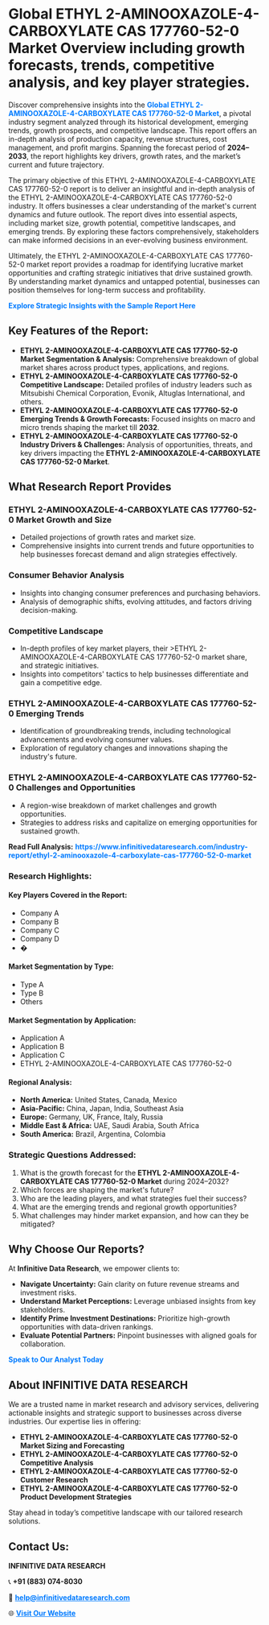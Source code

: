 <h1>Global ETHYL 2-AMINOOXAZOLE-4-CARBOXYLATE CAS 177760-52-0 Market Overview including growth forecasts, trends, competitive analysis, and key player strategies.</h1>
<p>
Discover comprehensive insights into the 
<a href="https://www.infinitivedataresearch.com/industry-report/ethyl-2-aminooxazole-4-carboxylate-cas-177760-52-0-market" rel="dofollow" style="color: #007BFF; text-decoration: none;"><strong>Global ETHYL 2-AMINOOXAZOLE-4-CARBOXYLATE CAS 177760-52-0 Market</strong></a>, a pivotal industry segment analyzed through its historical development, emerging trends, growth prospects, and competitive landscape. This report offers an in-depth analysis of production capacity, revenue structures, cost management, and profit margins. Spanning the forecast period of <strong>2024–2033</strong>, the report highlights key drivers, growth rates, and the market’s current and future trajectory.
</p>
<p>
The primary objective of this ETHYL 2-AMINOOXAZOLE-4-CARBOXYLATE CAS 177760-52-0 report is to deliver an insightful and in-depth analysis of the ETHYL 2-AMINOOXAZOLE-4-CARBOXYLATE CAS 177760-52-0 industry. It offers businesses a clear understanding of the market's current dynamics and future outlook. The report dives into essential aspects, including market size, growth potential, competitive landscapes, and emerging trends. By exploring these factors comprehensively, stakeholders can make informed decisions in an ever-evolving business environment.
</p>
<p>
Ultimately, the ETHYL 2-AMINOOXAZOLE-4-CARBOXYLATE CAS 177760-52-0 market report provides a roadmap for identifying lucrative market opportunities and crafting strategic initiatives that drive sustained growth. By understanding market dynamics and untapped potential, businesses can position themselves for long-term success and profitability.
</p>
<p>
<a href="https://www.infinitivedataresearch.com/request-sample/reportId=102113" style="color: #007BFF; text-decoration: none;"><strong>Explore Strategic Insights with the Sample Report Here</strong></a>
</p>

<h2>Key Features of the Report:</h2>
<ul>
<li><strong>ETHYL 2-AMINOOXAZOLE-4-CARBOXYLATE CAS 177760-52-0 Market Segmentation & Analysis:</strong> Comprehensive breakdown of global market shares across product types, applications, and regions.</li>
<li><strong>ETHYL 2-AMINOOXAZOLE-4-CARBOXYLATE CAS 177760-52-0 Competitive Landscape:</strong> Detailed profiles of industry leaders such as Mitsubishi Chemical Corporation, Evonik, Altuglas International, and others.</li>
<li><strong>ETHYL 2-AMINOOXAZOLE-4-CARBOXYLATE CAS 177760-52-0 Emerging Trends & Growth Forecasts:</strong> Focused insights on macro and micro trends shaping the market till <strong>2032</strong>.</li>
<li><strong>ETHYL 2-AMINOOXAZOLE-4-CARBOXYLATE CAS 177760-52-0 Industry Drivers & Challenges:</strong> Analysis of opportunities, threats, and key drivers impacting the <strong>ETHYL 2-AMINOOXAZOLE-4-CARBOXYLATE CAS 177760-52-0 Market</strong>.</li>
</ul>

<h2>What Research Report Provides</h2>
<h3>ETHYL 2-AMINOOXAZOLE-4-CARBOXYLATE CAS 177760-52-0 Market Growth and Size</h3>
<ul>
<li>Detailed projections of growth rates and market size.</li>
<li>Comprehensive insights into current trends and future opportunities to help businesses forecast demand and align strategies effectively.</li>
</ul>

<h3>Consumer Behavior Analysis</h3>
<ul>
<li>Insights into changing consumer preferences and purchasing behaviors.</li>
<li>Analysis of demographic shifts, evolving attitudes, and factors driving decision-making.</li>
</ul>

<h3>Competitive Landscape</h3>
<ul>
<li>In-depth profiles of key market players, their >ETHYL 2-AMINOOXAZOLE-4-CARBOXYLATE CAS 177760-52-0 market share, and strategic initiatives.</li>
<li>Insights into competitors' tactics to help businesses differentiate and gain a competitive edge.</li>
</ul>

<h3>ETHYL 2-AMINOOXAZOLE-4-CARBOXYLATE CAS 177760-52-0 Emerging Trends</h3>
<ul>
<li>Identification of groundbreaking trends, including technological advancements and evolving consumer values.</li>
<li>Exploration of regulatory changes and innovations shaping the industry's future.</li>
</ul>

<h3>ETHYL 2-AMINOOXAZOLE-4-CARBOXYLATE CAS 177760-52-0 Challenges and Opportunities</h3>
<ul>
<li>A region-wise breakdown of market challenges and growth opportunities.</li>
<li>Strategies to address risks and capitalize on emerging opportunities for sustained growth.</li>
</ul>
<p><strong>Read Full Analysis:</strong> <a href="https://www.infinitivedataresearch.com/industry-report/ethyl-2-aminooxazole-4-carboxylate-cas-177760-52-0-market" rel="dofollow" style="color: #007BFF; text-decoration: none;"><strong>https://www.infinitivedataresearch.com/industry-report/ethyl-2-aminooxazole-4-carboxylate-cas-177760-52-0-market</strong></a></p>
<h3>Research Highlights:</h3>
<h4>Key Players Covered in the Report:</h4>
<ul><li>Company A</li><li>Company B</li><li>Company C</li><li>Company D</li><li>�</li></ul>
<h4>Market Segmentation by Type:</h4>
<ul><li>Type A</li><li>Type B</li><li>Others</li></ul>
<h4>Market Segmentation by Application:</h4>
<ul><li>Application A</li><li>Application B</li><li>Application C</li><li>ETHYL 2-AMINOOXAZOLE-4-CARBOXYLATE CAS 177760-52-0</li></ul>

<h4>Regional Analysis:</h4>
<ul>
<li><strong>North America:</strong> United States, Canada, Mexico</li>
<li><strong>Asia-Pacific:</strong> China, Japan, India, Southeast Asia</li>
<li><strong>Europe:</strong> Germany, UK, France, Italy, Russia</li>
<li><strong>Middle East & Africa:</strong> UAE, Saudi Arabia, South Africa</li>
<li><strong>South America:</strong> Brazil, Argentina, Colombia</li>
</ul>

<h3>Strategic Questions Addressed:</h3>
<ol>
<li>What is the growth forecast for the <strong>ETHYL 2-AMINOOXAZOLE-4-CARBOXYLATE CAS 177760-52-0 Market</strong> during 2024–2032?</li>
<li>Which forces are shaping the market's future?</li>
<li>Who are the leading players, and what strategies fuel their success?</li>
<li>What are the emerging trends and regional growth opportunities?</li>
<li>What challenges may hinder market expansion, and how can they be mitigated?</li>
</ol>

<h2>Why Choose Our Reports?</h2>
<p>At <strong>Infinitive Data Research</strong>, we empower clients to:</p>
<ul>
<li><strong>Navigate Uncertainty:</strong> Gain clarity on future revenue streams and investment risks.</li>
<li><strong>Understand Market Perceptions:</strong> Leverage unbiased insights from key stakeholders.</li>
<li><strong>Identify Prime Investment Destinations:</strong> Prioritize high-growth opportunities with data-driven rankings.</li>
<li><strong>Evaluate Potential Partners:</strong> Pinpoint businesses with aligned goals for collaboration.</li>
</ul>
<p><a href="https://www.infinitivedataresearch.com/industry-report/ethyl-2-aminooxazole-4-carboxylate-cas-177760-52-0-market" rel="dofollow" style="color: #007BFF; text-decoration: none;"><strong>Speak to Our Analyst Today</strong></a></p>

<h2>About INFINITIVE DATA RESEARCH</h2>
<p>We are a trusted name in market research and advisory services, delivering actionable insights and strategic support to businesses across diverse industries. Our expertise lies in offering:</p>
<ul>
<li><strong>ETHYL 2-AMINOOXAZOLE-4-CARBOXYLATE CAS 177760-52-0 Market Sizing and Forecasting</strong></li>
<li><strong>ETHYL 2-AMINOOXAZOLE-4-CARBOXYLATE CAS 177760-52-0 Competitive Analysis</strong></li>
<li><strong>ETHYL 2-AMINOOXAZOLE-4-CARBOXYLATE CAS 177760-52-0 Customer Research</strong></li>
<li><strong>ETHYL 2-AMINOOXAZOLE-4-CARBOXYLATE CAS 177760-52-0 Product Development Strategies</strong></li>
</ul>
<p>Stay ahead in today’s competitive landscape with our tailored research solutions.</p>

<h2>Contact Us:</h2>
<p><strong>INFINITIVE DATA RESEARCH</strong></p>
<p>📞 <strong>+91 (883) 074-8030</strong></p>
<p>📧 <strong><a href="mailto:help@infinitivedataresearch.com" style="color: #007BFF;">help@infinitivedataresearch.com</a></strong></p>
<p>🌐 <strong><a href="https://www.infinitivedataresearch.com" rel="dofollow" style="color: #007BFF;">Visit Our Website</a></strong></p>